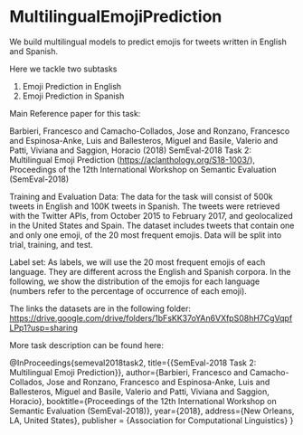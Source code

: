 # MultilingualEmojiPrediction
We build multilingual models to predict emojis for tweets written in English and Spanish.

Here we tackle two subtasks
1. Emoji Prediction in English 
2. Emoji Prediction in Spanish

Main Reference paper for this task:

Barbieri, Francesco and Camacho-Collados, Jose and Ronzano, Francesco and Espinosa-Anke, Luis and Ballesteros, Miguel and Basile, Valerio and Patti, Viviana and Saggion, Horacio (2018) 
SemEval-2018 Task 2: Multilingual Emoji Prediction (https://aclanthology.org/S18-1003/), 
Proceedings of the 12th International Workshop on Semantic Evaluation (SemEval-2018)

Training and Evaluation Data: The data for the task will consist of 500k tweets in English and 100K tweets in Spanish. The tweets were retrieved with the Twitter APIs, from October 2015 to February 2017, and geolocalized in the United States and Spain. The dataset includes tweets that contain one and only one emoji, of the 20 most frequent emojis. Data will be split into trial, training, and test.

Label set: As labels, we will use the 20 most frequent emojis of each language. They are different across the English and Spanish corpora. In the following, we show the distribution of the emojis for each language (numbers refer to the percentage of occurrence of each emoji).


The links the datasets are in the following folder: https://drive.google.com/drive/folders/1bFsKK37oYAn6VXfpS08hH7CgVqpfLPp1?usp=sharing


More task description can be found here: 

@InProceedings{semeval2018task2,
  title={{SemEval-2018 Task 2: Multilingual Emoji Prediction}},
  author={Barbieri, Francesco and Camacho-Collados, Jose and Ronzano, Francesco and Espinosa-Anke, Luis and Ballesteros, Miguel and Basile, Valerio and Patti, Viviana and Saggion, Horacio},
  booktitle={Proceedings of the 12th International Workshop on Semantic Evaluation (SemEval-2018)},
  year={2018}, 
  address={New Orleans, LA, United States},
  publisher = {Association for Computational Linguistics}
 } 
